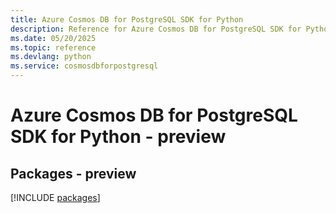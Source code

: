 ```yaml
---
title: Azure Cosmos DB for PostgreSQL SDK for Python
description: Reference for Azure Cosmos DB for PostgreSQL SDK for Python
ms.date: 05/20/2025
ms.topic: reference
ms.devlang: python
ms.service: cosmosdbforpostgresql
---
```

# Azure Cosmos DB for PostgreSQL SDK for Python - preview
## Packages - preview
[!INCLUDE [packages](cosmos-db-for-postgresql-index.md)]